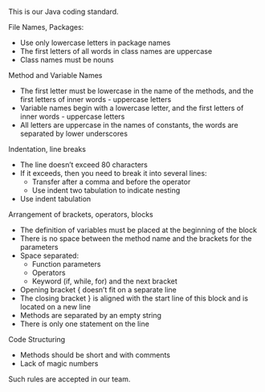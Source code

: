 This is our Java coding standard.


File Names, Packages:
* Use only lowercase letters in package names
* The first letters of all words in class names are uppercase
* Class names must be nouns

Method and Variable Names
* The first letter must be lowercase in the name of the methods, and the first letters of inner words - uppercase letters
* Variable names begin with a lowercase letter, and the first letters of inner words - uppercase letters
* All letters are uppercase in the names of constants, the words are separated by lower underscores

Indentation, line breaks
* The line doesn’t exceed 80 characters
* If it exceeds, then you need to break it into several lines:
  * Transfer after a comma and before the operator
  * Use indent two tabulation to indicate nesting
* Use indent tabulation

Arrangement of brackets, operators, blocks
* The definition of variables must be placed at the beginning of the block
* There is no space between the method name and the brackets for the parameters
* Space separated:
  * Function parameters
  * Operators
  * Keyword (if, while, for) and the next bracket
* Opening bracket { doesn’t fit on a separate line
* The closing bracket } is aligned with the start line of this block and is located on a new line
* Methods are separated by an empty string
* There is only one statement on the line

Code Structuring
* Methods should be short and with comments
* Lack of magic numbers

Such rules are accepted in our team.
